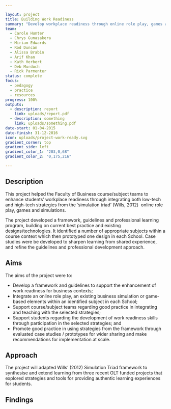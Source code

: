 ```yaml
---

layout: project
title: Building Work Readiness
summary: "Develop workplace readiness through online role play, games and simulations."
team:
  - Carole Hunter
  - Chrys Gunasakera
  - Miriam Edwards
  - Rod Duncan
  - Alissa Brabin
  - Arif Khan
  - Kath Herbert
  - Deb Murdoch
  - Rick Parmenter
status: complete
focus:
  - pedagogy
  - practice
  - resources
progress: 100%
outputs:
  - description: report
    link: uploads/report.pdf
  - description: something
    link: uploads/something.pdf
date-start: 01-04-2015
date-finish: 31-12-2016
icon: uploads/project-work-ready.svg
gradient_corner: top
gradient_side: left
gradient_color_1: "203,0,68"
gradient_color_2: "0,175,216"

---
```


## Description

This project helped the Faculty of Business course/subject teams to enhance students’ workplace readiness through integrating both low­-tech and high­-tech strategies from the ‘simulation triad’ (Wills, 2012) ­ online role play, games and simulations.

The project developed a framework, guidelines and professional learning program, building on current best practice and existing designs/technologies. It identified a number of appropriate subjects within a course context which then prototyped one design in each School. Case studies were be developed to sharpen learning from shared experience, and refine the guidelines and professional development approach.

## Aims

The aims of the project were to:

* Develop a framework and guidelines to support the enhancement of work readiness for business contexts;
* Integrate an online role play, an existing business simulation or game­based elements within an identified subject in each School;
* Support course/subject teams regarding good practice in integrating and teaching with the selected strategies;
* Support students regarding the development of work readiness skills through participation in the selected strategies; and
* Promote good practice in using strategies from the framework through evaluated case studies / prototypes for wider sharing and make recommendations for implementation at scale.

## Approach

The project will adapted Wills’ (2012) Simulation Triad framework to synthesise and extend learning from three recent OLT ­funded projects that explored strategies and tools for providing authentic learning experiences for students.

## Findings
